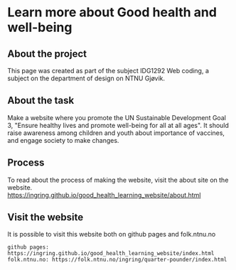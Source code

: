 # Learn more about Good health and well-being

## About the project
This page was created as part of the subject IDG1292 Web coding, a subject on the department of design on NTNU Gjøvik. 

## About the task
Make a website where you promote the UN Sustainable Development Goal 3, "Ensure healthy lives and promote well-being for all at all ages". 
It should raise awareness among children and youth about importance of vaccines, and engage society to make changes.

## Process
To read about the process of making the website, visit the about site on the website.  
https://ingring.github.io/good_health_learning_website/about.html

## Visit the website
It is possible to visit this website both on github pages and folk.ntnu.no

    github pages: https://ingring.github.io/good_health_learning_website/index.html 
    folk.ntnu.no: https://folk.ntnu.no/ingring/quarter-pounder/index.html
